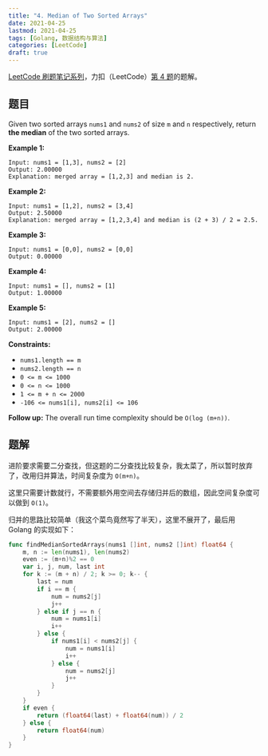 ```yaml
---
title: "4. Median of Two Sorted Arrays"
date: 2021-04-25
lastmod: 2021-04-25
tags: [Golang, 数据结构与算法]
categories: [LeetCode]
draft: true
---
```


[LeetCode 刷题笔记系列](/posts/leetcode/leetcode)，力扣（LeetCode）[第 4 题](https://leetcode-cn.com/problems/median-of-two-sorted-arrays)的题解。

<!--more-->

## 题目

Given two sorted arrays `nums1` and `nums2` of size `m` and `n` respectively, return **the median** of the two sorted arrays.

**Example 1:**

```text
Input: nums1 = [1,3], nums2 = [2]
Output: 2.00000
Explanation: merged array = [1,2,3] and median is 2.
```

**Example 2:**

```text
Input: nums1 = [1,2], nums2 = [3,4]
Output: 2.50000
Explanation: merged array = [1,2,3,4] and median is (2 + 3) / 2 = 2.5.
```

**Example 3:**

```text
Input: nums1 = [0,0], nums2 = [0,0]
Output: 0.00000
```

**Example 4:**

```text
Input: nums1 = [], nums2 = [1]
Output: 1.00000
```

**Example 5:**

```text
Input: nums1 = [2], nums2 = []
Output: 2.00000
```

**Constraints:**

- `nums1.length == m`
- `nums2.length == n`
- `0 <= m <= 1000`
- `0 <= n <= 1000`
- `1 <= m + n <= 2000`
- `-106 <= nums1[i], nums2[i] <= 106`

**Follow up:** The overall run time complexity should be `O(log (m+n))`.

## 题解

进阶要求需要二分查找，但这题的二分查找比较复杂，我太菜了，所以暂时放弃了，改用归并算法，时间复杂度为 `O(m+n)`。

这里只需要计数就行，不需要额外用空间去存储归并后的数组，因此空间复杂度可以做到 `O(1)`。

归并的思路比较简单（我这个菜鸟竟然写了半天），这里不展开了，最后用 Golang 的实现如下：

```go
func findMedianSortedArrays(nums1 []int, nums2 []int) float64 {
    m, n := len(nums1), len(nums2)
    even := (m+n)%2 == 0
    var i, j, num, last int
    for k := (m + n) / 2; k >= 0; k-- {
        last = num
        if i == m {
            num = nums2[j]
            j++
        } else if j == n {
            num = nums1[i]
            i++
        } else {
            if nums1[i] < nums2[j] {
                num = nums1[i]
                i++
            } else {
                num = nums2[j]
                j++
            }
        }
    }
    if even {
        return (float64(last) + float64(num)) / 2
    } else {
        return float64(num)
    }
}
```
